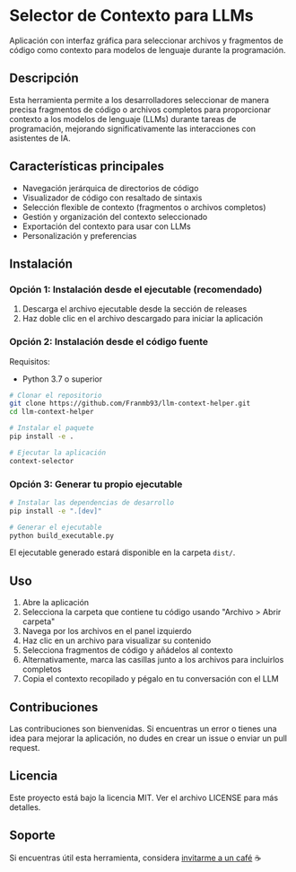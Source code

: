 # Selector de Contexto para LLMs

Aplicación con interfaz gráfica para seleccionar archivos y fragmentos de código como contexto para modelos de lenguaje durante la programación.

## Descripción

Esta herramienta permite a los desarrolladores seleccionar de manera precisa fragmentos de código o archivos completos para proporcionar contexto a los modelos de lenguaje (LLMs) durante tareas de programación, mejorando significativamente las interacciones con asistentes de IA.

## Características principales

- Navegación jerárquica de directorios de código
- Visualizador de código con resaltado de sintaxis
- Selección flexible de contexto (fragmentos o archivos completos)
- Gestión y organización del contexto seleccionado
- Exportación del contexto para usar con LLMs
- Personalización y preferencias

## Instalación

### Opción 1: Instalación desde el ejecutable (recomendado)

1. Descarga el archivo ejecutable desde la sección de releases
2. Haz doble clic en el archivo descargado para iniciar la aplicación

### Opción 2: Instalación desde el código fuente

Requisitos:
- Python 3.7 o superior

```bash
# Clonar el repositorio
git clone https://github.com/Franmb93/llm-context-helper.git
cd llm-context-helper

# Instalar el paquete
pip install -e .

# Ejecutar la aplicación
context-selector
```

### Opción 3: Generar tu propio ejecutable

```bash
# Instalar las dependencias de desarrollo
pip install -e ".[dev]"

# Generar el ejecutable
python build_executable.py
```

El ejecutable generado estará disponible en la carpeta `dist/`.

## Uso

1. Abre la aplicación
2. Selecciona la carpeta que contiene tu código usando "Archivo > Abrir carpeta"
3. Navega por los archivos en el panel izquierdo
4. Haz clic en un archivo para visualizar su contenido
5. Selecciona fragmentos de código y añádelos al contexto
6. Alternativamente, marca las casillas junto a los archivos para incluirlos completos
7. Copia el contexto recopilado y pégalo en tu conversación con el LLM

## Contribuciones

Las contribuciones son bienvenidas. Si encuentras un error o tienes una idea para mejorar la aplicación, no dudes en crear un issue o enviar un pull request.

## Licencia

Este proyecto está bajo la licencia MIT. Ver el archivo LICENSE para más detalles.

## Soporte

Si encuentras útil esta herramienta, considera [invitarme a un café](https://buymeacoffee.com/betanzosdev) ☕

